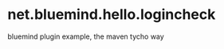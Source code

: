 net.bluemind.hello.logincheck
=============================

bluemind plugin example, the maven tycho way
